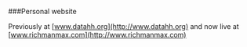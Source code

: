 ###Personal website

Previously at [www.datahh.org](http://www.datahh.org) and now live at [www.richmanmax.com](http://www.richmanmax.com)

